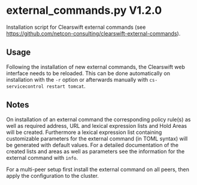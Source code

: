 external_commands.py V1.2.0
===========================

Installation script for Clearswift external commands (see https://github.com/netcon-consulting/clearswift-external-commands).

## Usage
Following the installation of new external commands, the Clearswift web interface needs to be reloaded. This can be done automatically on installation with the `-r` option or afterwards manually with `cs-servicecontrol restart tomcat`.

## Notes
On installation of an external command the corresponding policy rule(s) as well as required address, URL and lexical expression lists and Hold Areas will be created. Furthermore a lexical expression list containing customizable parameters for the external command (in TOML syntax) will be generated with default values. For a detailed documentation of the created lists and areas as well as parameters see the information for the external command with `info`.

For a multi-peer setup first install the external command on all peers, then apply the configuration to the cluster.
